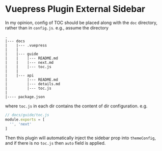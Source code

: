 # Vuepress Plugin External Sidebar

In my opinion, config of TOC should be placed along with
the `doc` directory, rather than in `config.js`. e.g.,
assume the directory
```
.
|--- docs
|    |--- .vuepress
|    |
|    |--- guide
|    |    |--- README.md
|    |    |--- next.md
|    |    |--- toc.js
|    |
|    |--- api
|         |--- README.md
|         |--- details.md
|         |--- toc.js
|     
|---- package.json
```
where `toc.js` in each dir contains the content of dir configuration.
e.g.
```js
// docs/guide/toc.js
module.exports = [
  '', 'next'
]
```

Then this plugin will automatically inject the sidebar prop into
`themeConfig`, and if there is no `toc.js` then `auto` field is applied.